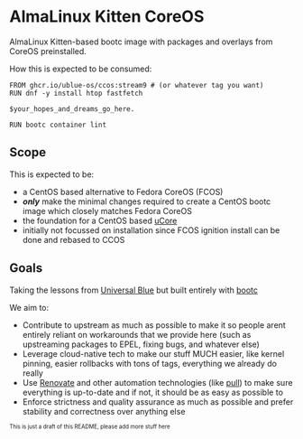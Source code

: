 # AlmaLinux Kitten CoreOS


AlmaLinux Kitten-based bootc image with packages and overlays from CoreOS preinstalled.

How this is expected to be consumed:

```Containerfile
FROM ghcr.io/ublue-os/ccos:stream9 # (or whatever tag you want)
RUN dnf -y install htop fastfetch

$your_hopes_and_dreams_go_here.

RUN bootc container lint
```

## Scope

This is expected to be:

- a CentOS based alternative to Fedora CoreOS (FCOS)
- ***only*** make the minimal changes required to create a CentOS bootc image which closely matches Fedora CoreOS
- the foundation for a CentOS based [uCore](https://projectucore.io)
- initially not focussed on installation since FCOS ignition install can be done and rebased to CCOS


## Goals

Taking the lessons from [Universal Blue](https://github.com/ublue-os/) but built entirely with [bootc](https://github.com/containers/bootc)

We aim to:

- Contribute to upstream as much as possible to make it so people arent entirely reliant on workarounds that we provide here (such as upstreaming packages to EPEL, fixing bugs, and whatever else)
- Leverage cloud-native tech to make our stuff MUCH easier, like kernel pinning, easier rollbacks with tons of tags, everything we already do really
- Use [Renovate](https://github.com/apps/renovate) and other automation technologies (like [pull](https://github.com/wei/pull)) to make sure everything is up-to-date and if not, it should be as easy as possible to
- Enforce strictness and quality assurance as much as possible and prefer stability and correctness over anything else

<sub><sup>This is just a draft of this README, please add more stuff here</sup></sub>
